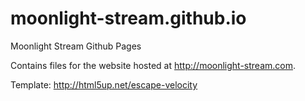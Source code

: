 moonlight-stream.github.io
==========================

Moonlight Stream Github Pages

Contains files for the website hosted at http://moonlight-stream.com. 

Template: http://html5up.net/escape-velocity
